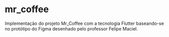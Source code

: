 # mr_coffee
Implementação do projeto Mr_Coffee com a tecnologia Flutter baseando-se no protótipo do Figma desenhado pelo professor Felipe Maciel.
